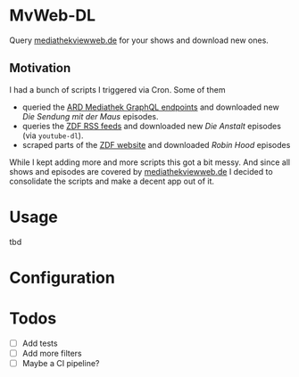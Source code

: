 # MvWeb-DL

Query [mediathekviewweb.de](https://mediathekviewweb.de/) for your shows and download new ones.

## Motivation
I had a bunch of scripts I triggered via Cron. Some of them 
- queried the [ARD Mediathek GraphQL endpoints](https://api.ardmediathek.de/public-gateway) and downloaded new _Die Sendung mit der Maus_ episodes.
- queries the [ZDF RSS feeds](https://www.zdf.de/rss/podcast/video/zdf/comedy/die-anstalt) and downloaded new _Die Anstalt_ episodes (via `youtube-dl`).
- scraped parts of the [ZDF website](https://www.zdf.de/) and downloaded _Robin Hood_ episodes

While I kept adding more and more scripts this got a bit messy. And since all shows and episodes are covered by [mediathekviewweb.de](https://mediathekviewweb.de/) I decided to consolidate the scripts and make a decent app out of it.

# Usage
tbd

# Configuration

# Todos
- [ ] Add tests
- [ ] Add more filters
- [ ] Maybe a CI pipeline?
